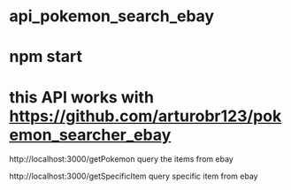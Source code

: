 # api_pokemon_search_ebay


# npm start

# this API works with https://github.com/arturobr123/pokemon_searcher_ebay

http://localhost:3000/getPokemon query the items from ebay

http://localhost:3000/getSpecificItem query specific item from ebay


